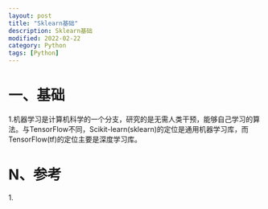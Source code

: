 ```yaml
---
layout: post
title: "Sklearn基础"
description: Sklearn基础
modified: 2022-02-22
category: Python
tags: [Python]
---
```


# 一、基础

1.机器学习是计算机科学的一个分支，研究的是无需人类干预，能够自己学习的算法。与TensorFlow不同，Scikit-learn(sklearn)的定位是通用机器学习库，而TensorFlow(tf)的定位主要是深度学习库。


# N、参考

1.[]()

